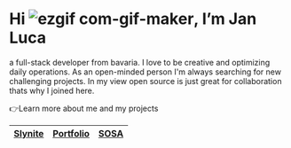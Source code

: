 # Hi ![ezgif com-gif-maker](https://user-images.githubusercontent.com/84477969/202387293-85d481f8-78ad-41f8-a2f0-620637bfacba.gif), I’m Jan Luca

a full-stack developer from bavaria. I love to be creative and optimizing daily operations.
As an open-minded person I'm always searching for new challenging projects. In my view
open source is just great for collaboration thats why I joined here.


👉Learn more about me and my projects

| [Slynite](https://www.slynite.com)	| [Portfolio](https://www.luca-sterta.com) 	| [SOSA](https://github.com/JLS-DEV-lab/Shelly-based-Heating-control) |
|---------|-----------|-----------|


<!---
JLS-DEV-lab/JLS-DEV-lab is a ✨ special ✨ repository because its `README.md` (this file) appears on your GitHub profile.
You can click the Preview link to take a look at your changes.
--->
